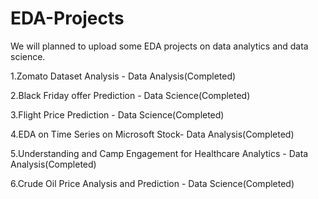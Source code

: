 # EDA-Projects

We will planned to upload some  EDA projects on data analytics and data science.

1.Zomato Dataset Analysis - Data Analysis(Completed) 

2.Black Friday offer Prediction - Data Science(Completed)

3.Flight Price Prediction - Data Science(Completed)

4.EDA on Time Series on Microsoft Stock- Data Analysis(Completed)

5.Understanding and Camp Engagement for Healthcare Analytics - Data Analysis(Completed)

6.Crude Oil Price Analysis and Prediction - Data Science(Completed)

